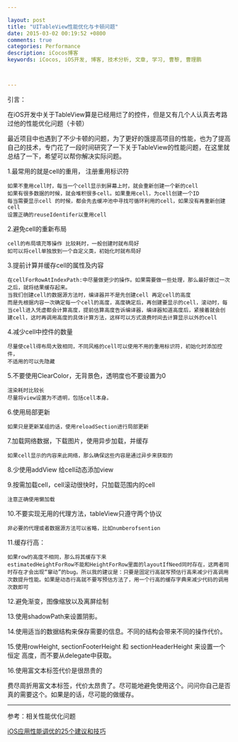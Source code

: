 ```yaml
---

layout: post
title: "UITableView性能优化与卡顿问题"
date: 2015-03-02 00:19:52 +0800
comments: true
categories: Performance
description: iCocos博客
keywords: iCocos, iOS开发, 博客, 技术分析, 文章, 学习, 曹黎, 曹理鹏



---
```



引言：

在iOS开发中关于TableView算是已经用烂了的控件，但是又有几个人认真去考路过他的性能优化问题（卡顿）



最近项目中也遇到了不少卡顿的问题，为了更好的饿提高项目的性能，也为了提高自己的技术，专门花了一段时间研究了一下关于TableView的性能问题，在这里就总结了一下，希望可以帮你解决实际问题。




<!--more-->





1.最常用的就是cell的重用， 注册重用标识符

	如果不重用cell时，每当一个cell显示到屏幕上时，就会重新创建一个新的cell
	如果有很多数据的时候，就会堆积很多cell。如果重用cell，为cell创建一个ID
	每当需要显示cell 的时候，都会先去缓冲池中寻找可循环利用的cell，如果没有再重新创建cell
	设置正确的reuseIdentifer以重用cell
	
2.避免cell的重新布局

	cell的布局填充等操作 比较耗时，一般创建时就布局好
	如可以将cell单独放到一个自定义类，初始化时就布局好
	
3.提前计算并缓存cell的属性及内容
	
	在cellForRowAtIndexPath:中尽量做更少的操作。如果需要做一些处理，那么最好做过一次之后，就将结果缓存起来。
	当我们创建cell的数据源方法时，编译器并不是先创建cell 再定cell的高度
	而是先根据内容一次确定每一个cell的高度，高度确定后，再创建要显示的cell，滚动时，每当cell进入凭虚都会计算高度，提前估算高度告诉编译器，编译器知道高度后，紧接着就会创建cell，这时再调用高度的具体计算方法，这样可以方式浪费时间去计算显示以外的cell
	
4.减少cell中控件的数量

	尽量使cell得布局大致相同，不同风格的cell可以使用不用的重用标识符，初始化时添加控件，
	不适用的可以先隐藏
	
5.不要使用ClearColor，无背景色，透明度也不要设置为0

	渲染耗时比较长
	尽量将view设置为不透明，包括cell本身。
	
6.使用局部更新

	如果只是更新某组的话，使用reloadSection进行局部更新
7.加载网络数据，下载图片，使用异步加载，并缓存
	
	如果cell显示的内容来此网络，那么确保这些内容是通过异步来获取的

8.少使用addView 给cell动态添加view 

9.按需加载cell，cell滚动很快时，只加载范围内的cell

	注意正确使用懒加载


10.不要实现无用的代理方法，tableView只遵守两个协议
	
	非必要的代理或者数据源方法可以省略，比如numberofsention


11.缓存行高：

	如果row的高度不相同，那么将其缓存下来
	estimatedHeightForRow不能和HeightForRow里面的layoutIfNeed同时存在，这两者同时存在才会出现“窜动”的bug。所以我的建议是：只要是固定行高就写预估行高来减少行高调用次数提升性能。如果是动态行高就不要写预估方法了，用一个行高的缓存字典来减少代码的调用次数即可
	
12.避免渐变，图像缩放以及离屏绘制

13.使用shadowPath来设置阴影。

14.使用适当的数据结构来保存需要的信息。不同的结构会带来不同的操作代价。

15.使用rowHeight, sectionFooterHeight 和 sectionHeaderHeight 来设置一个恒定 高度，而不要从delegate中获取。

16.使用富文本标签代价是很昂贵的

费尽周折用富文本标签，代价太昂贵了。尽可能地避免使用这个。问问你自己是否真的需要这个。如果是的话，尽可能的做缓存。


***

参考：相关性能优化问题

[iOS应用性能调优的25个建议和技巧](http://www.cocoachina.com/ios/20150408/11501.html)
